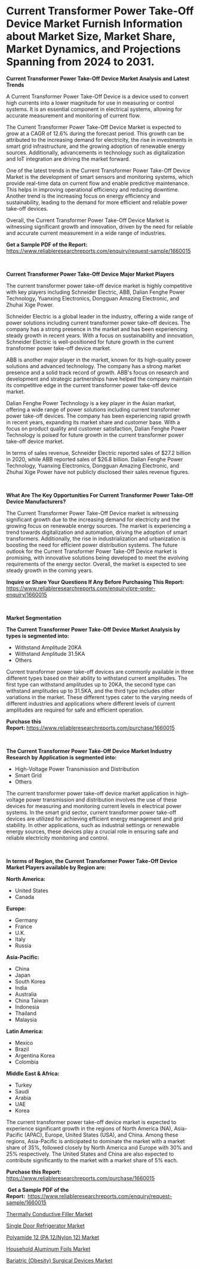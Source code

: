 <p><h1>Current Transformer Power Take-Off Device Market Furnish Information about Market Size, Market Share, Market Dynamics, and Projections Spanning from 2024 to 2031.</h1></p><p><strong>Current Transformer Power Take-Off Device Market Analysis and Latest Trends</strong></p>
<p><p>A Current Transformer Power Take-Off Device is a device used to convert high currents into a lower magnitude for use in measuring or control systems. It is an essential component in electrical systems, allowing for accurate measurement and monitoring of current flow.</p><p>The Current Transformer Power Take-Off Device Market is expected to grow at a CAGR of 12.6% during the forecast period. This growth can be attributed to the increasing demand for electricity, the rise in investments in smart grid infrastructure, and the growing adoption of renewable energy sources. Additionally, advancements in technology such as digitalization and IoT integration are driving the market forward.</p><p>One of the latest trends in the Current Transformer Power Take-Off Device Market is the development of smart sensors and monitoring systems, which provide real-time data on current flow and enable predictive maintenance. This helps in improving operational efficiency and reducing downtime. Another trend is the increasing focus on energy efficiency and sustainability, leading to the demand for more efficient and reliable power take-off devices.</p><p>Overall, the Current Transformer Power Take-Off Device Market is witnessing significant growth and innovation, driven by the need for reliable and accurate current measurement in a wide range of industries.</p></p>
<p><strong>Get a Sample PDF of the Report:&nbsp;</strong> <a href="https://www.reliableresearchreports.com/enquiry/request-sample/1660015">https://www.reliableresearchreports.com/enquiry/request-sample/1660015</a></p>
<p>&nbsp;</p>
<p><strong>Current Transformer Power Take-Off Device Major Market Players</strong></p>
<p><p>The current transformer power take-off device market is highly competitive with key players including Schneider Electric, ABB, Dalian Fenghe Power Technology, Yuanxing Electronics, Dongguan Amazing Electronic, and Zhuhai Xige Power. </p><p>Schneider Electric is a global leader in the industry, offering a wide range of power solutions including current transformer power take-off devices. The company has a strong presence in the market and has been experiencing steady growth in recent years. With a focus on sustainability and innovation, Schneider Electric is well-positioned for future growth in the current transformer power take-off device market.</p><p>ABB is another major player in the market, known for its high-quality power solutions and advanced technology. The company has a strong market presence and a solid track record of growth. ABB's focus on research and development and strategic partnerships have helped the company maintain its competitive edge in the current transformer power take-off device market.</p><p>Dalian Fenghe Power Technology is a key player in the Asian market, offering a wide range of power solutions including current transformer power take-off devices. The company has been experiencing rapid growth in recent years, expanding its market share and customer base. With a focus on product quality and customer satisfaction, Dalian Fenghe Power Technology is poised for future growth in the current transformer power take-off device market.</p><p>In terms of sales revenue, Schneider Electric reported sales of $27.2 billion in 2020, while ABB reported sales of $26.8 billion. Dalian Fenghe Power Technology, Yuanxing Electronics, Dongguan Amazing Electronic, and Zhuhai Xige Power have not publicly disclosed their sales revenue figures.</p></p>
<p>&nbsp;</p>
<p><strong>What Are The Key Opportunities For Current Transformer Power Take-Off Device Manufacturers?</strong></p>
<p><p>The Current Transformer Power Take-Off Device market is witnessing significant growth due to the increasing demand for electricity and the growing focus on renewable energy sources. The market is experiencing a trend towards digitalization and automation, driving the adoption of smart transformers. Additionally, the rise in industrialization and urbanization is boosting the need for efficient power distribution systems. The future outlook for the Current Transformer Power Take-Off Device market is promising, with innovative solutions being developed to meet the evolving requirements of the energy sector. Overall, the market is expected to see steady growth in the coming years.</p></p>
<p><strong>Inquire or Share Your Questions If Any Before Purchasing This Report:</strong> <a href="https://www.reliableresearchreports.com/enquiry/pre-order-enquiry/1660015">https://www.reliableresearchreports.com/enquiry/pre-order-enquiry/1660015</a></p>
<p>&nbsp;</p>
<p><strong>Market Segmentation</strong></p>
<p><strong>The Current Transformer Power Take-Off Device Market Analysis by types is segmented into:</strong></p>
<p><ul><li>Withstand Amplitude 20KA</li><li>Withstand Amplitude 31.5KA</li><li>Others</li></ul></p>
<p><p>Current transformer power take-off devices are commonly available in three different types based on their ability to withstand current amplitudes. The first type can withstand amplitudes up to 20KA, the second type can withstand amplitudes up to 31.5KA, and the third type includes other variations in the market. These different types cater to the varying needs of different industries and applications where different levels of current amplitudes are required for safe and efficient operation.</p></p>
<p><strong>Purchase this Report:&nbsp;</strong><a href="https://www.reliableresearchreports.com/purchase/1660015">https://www.reliableresearchreports.com/purchase/1660015</a></p>
<p>&nbsp;</p>
<p><strong>The Current Transformer Power Take-Off Device Market Industry Research by Application is segmented into:</strong></p>
<p><ul><li>High-Voltage Power Transmission and Distribution</li><li>Smart Grid</li><li>Others</li></ul></p>
<p><p>The current transformer power take-off device market application in high-voltage power transmission and distribution involves the use of these devices for measuring and monitoring current levels in electrical power systems. In the smart grid sector, current transformer power take-off devices are utilized for achieving efficient energy management and grid stability. In other applications, such as industrial settings or renewable energy sources, these devices play a crucial role in ensuring safe and reliable electricity monitoring and control.</p></p>
<p>&nbsp;</p>
<p><strong>In terms of Region, the Current Transformer Power Take-Off Device Market Players available by Region are:</strong></p>
<p>
    <p> <strong> North America: </strong>
        <ul>
            <li>United States</li>
            <li>Canada</li>
        </ul>
        </p> 
    <p> <strong> Europe: </strong>
        <ul>
            <li>Germany</li>
            <li>France</li>
            <li>U.K.</li>
            <li>Italy</li>
            <li>Russia</li>
        </ul>
        </p> 
    <p> <strong> Asia-Pacific: </strong>
        <ul>
            <li>China</li>
            <li>Japan</li>
            <li>South Korea</li>
            <li>India</li>
            <li>Australia</li>
            <li>China Taiwan</li>
            <li>Indonesia</li>
            <li>Thailand</li>
            <li>Malaysia</li>
        </ul>
        </p> 
    <p> <strong> Latin America: </strong>
        <ul>
            <li>Mexico</li>
            <li>Brazil</li>
            <li>Argentina Korea</li>
            <li>Colombia</li>
        </ul>
        </p> 
    <p> <strong> Middle East & Africa: </strong>
        <ul>
            <li>Turkey</li>
            <li>Saudi</li>
            <li>Arabia</li>
            <li>UAE</li>
            <li>Korea</li>
        </ul>
    </p>
    </p>
<p><p>The current transformer power take-off device market is expected to experience significant growth in the regions of North America (NA), Asia-Pacific (APAC), Europe, United States (USA), and China. Among these regions, Asia-Pacific is anticipated to dominate the market with a market share of 35%, followed closely by North America and Europe with 30% and 25% respectively. The United States and China are also expected to contribute significantly to the market with a market share of 5% each.</p></p>
<p><strong>Purchase this Report: </strong><a href="https://www.reliableresearchreports.com/purchase/1660015">https://www.reliableresearchreports.com/purchase/1660015</a></p>
<p>&nbsp;<strong>Get a Sample PDF of the Report:&nbsp;&nbsp;</strong><a href="https://www.reliableresearchreports.com/enquiry/request-sample/1660015">https://www.reliableresearchreports.com/enquiry/request-sample/1660015</a></p>
<p><strong></strong></p>
<p><p><a href="https://view.publitas.com/reportprime-1/decoding-the-thermally-conductive-filler-market-a-deep-dive-into-the-latest-market-trends-market-segmentation-and-competitive-analysis/">Thermally Conductive Filler Market</a></p><p><a href="https://view.publitas.com/reportprime-1/single-door-refrigerator-market-size-growing-and-forecasted-for-period-from-2024-2031-and-provides-complete-market-analysis-of-this-market/">Single Door Refrigerator Market</a></p><p><a href="https://metal-farmhouse-e95.notion.site/Polyamide-12-PA-12-Nylon-12-Market-Size-Growth-and-Forecast-from-2024-2031-8efb4c858b2643249caeb36e67162b21">Polyamide 12 (PA 12/Nylon 12) Market</a></p><p><a href="https://gratis-rainforest-2ca.notion.site/Household-Aluminum-Foils-Market-Research-Report-The-Key-To-Successful-Business-Strategy-Forecasted--044d3081f897475d9ebb3c80ba2063b5">Household Aluminum Foils Market</a></p><p><a href="https://crocus-run-b5a.notion.site/Bariatric-Obesity-Surgical-Devices-Market-Research-Report-Forecasted-for-Period-from-2024-2031--3c8cda9b59d7492188274261ee14c2cb">Bariatric (Obesity) Surgical Devices Market</a></p></p>